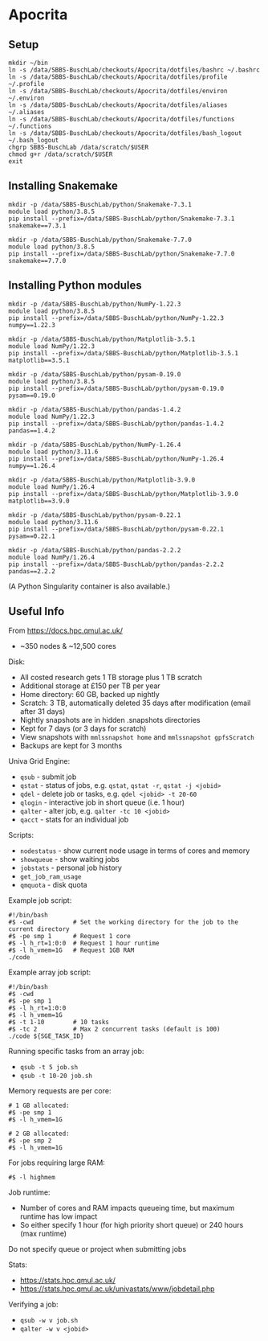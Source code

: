 # Apocrita

## Setup

```
mkdir ~/bin
ln -s /data/SBBS-BuschLab/checkouts/Apocrita/dotfiles/bashrc ~/.bashrc
ln -s /data/SBBS-BuschLab/checkouts/Apocrita/dotfiles/profile ~/.profile
ln -s /data/SBBS-BuschLab/checkouts/Apocrita/dotfiles/environ ~/.environ
ln -s /data/SBBS-BuschLab/checkouts/Apocrita/dotfiles/aliases ~/.aliases
ln -s /data/SBBS-BuschLab/checkouts/Apocrita/dotfiles/functions ~/.functions
ln -s /data/SBBS-BuschLab/checkouts/Apocrita/dotfiles/bash_logout ~/.bash_logout
chgrp SBBS-BuschLab /data/scratch/$USER
chmod g+r /data/scratch/$USER
exit
```

## Installing Snakemake

```
mkdir -p /data/SBBS-BuschLab/python/Snakemake-7.3.1
module load python/3.8.5
pip install --prefix=/data/SBBS-BuschLab/python/Snakemake-7.3.1 snakemake==7.3.1
```

```
mkdir -p /data/SBBS-BuschLab/python/Snakemake-7.7.0
module load python/3.8.5
pip install --prefix=/data/SBBS-BuschLab/python/Snakemake-7.7.0 snakemake==7.7.0
```

## Installing Python modules

```
mkdir -p /data/SBBS-BuschLab/python/NumPy-1.22.3
module load python/3.8.5
pip install --prefix=/data/SBBS-BuschLab/python/NumPy-1.22.3 numpy==1.22.3

mkdir -p /data/SBBS-BuschLab/python/Matplotlib-3.5.1
module load NumPy/1.22.3
pip install --prefix=/data/SBBS-BuschLab/python/Matplotlib-3.5.1 matplotlib==3.5.1

mkdir -p /data/SBBS-BuschLab/python/pysam-0.19.0
module load python/3.8.5
pip install --prefix=/data/SBBS-BuschLab/python/pysam-0.19.0 pysam==0.19.0

mkdir -p /data/SBBS-BuschLab/python/pandas-1.4.2
module load NumPy/1.22.3
pip install --prefix=/data/SBBS-BuschLab/python/pandas-1.4.2 pandas==1.4.2
```

```
mkdir -p /data/SBBS-BuschLab/python/NumPy-1.26.4
module load python/3.11.6
pip install --prefix=/data/SBBS-BuschLab/python/NumPy-1.26.4 numpy==1.26.4

mkdir -p /data/SBBS-BuschLab/python/Matplotlib-3.9.0
module load NumPy/1.26.4
pip install --prefix=/data/SBBS-BuschLab/python/Matplotlib-3.9.0 matplotlib==3.9.0

mkdir -p /data/SBBS-BuschLab/python/pysam-0.22.1
module load python/3.11.6
pip install --prefix=/data/SBBS-BuschLab/python/pysam-0.22.1 pysam==0.22.1

mkdir -p /data/SBBS-BuschLab/python/pandas-2.2.2
module load NumPy/1.26.4
pip install --prefix=/data/SBBS-BuschLab/python/pandas-2.2.2 pandas==2.2.2
```

(A Python Singularity container is also available.)

## Useful Info

From https://docs.hpc.qmul.ac.uk/

- ~350 nodes & ~12,500 cores

Disk:
- All costed research gets 1 TB storage plus 1 TB scratch
- Additional storage at £150 per TB per year
- Home directory: 60 GB, backed up nightly
- Scratch: 3 TB, automatically deleted 35 days after modification (email after 31 days)
- Nightly snapshots are in hidden .snapshots directories
- Kept for 7 days (or 3 days for scratch)
- View snapshots with `mmlssnapshot home` and `mmlssnapshot gpfsScratch`
- Backups are kept for 3 months

Univa Grid Engine:
- `qsub` - submit job
- `qstat` - status of jobs, e.g. `qstat`, `qstat -r`, `qstat -j <jobid>`
- `qdel` - delete job or tasks, e.g. `qdel <jobid> -t 20-60`
- `qlogin` - interactive job in short queue (i.e. 1 hour)
- `qalter` - alter job, e.g. `qalter -tc 10 <jobid>`
- `qacct` - stats for an individual job

Scripts:
- `nodestatus` - show current node usage in terms of cores and memory
- `showqueue` - show waiting jobs
- `jobstats` - personal job history
- `get_job_ram_usage`
- `qmquota` - disk quota

Example job script:
```
#!/bin/bash
#$ -cwd           # Set the working directory for the job to the current directory
#$ -pe smp 1      # Request 1 core
#$ -l h_rt=1:0:0  # Request 1 hour runtime
#$ -l h_vmem=1G   # Request 1GB RAM
./code
```

Example array job script:
```
#!/bin/bash
#$ -cwd
#$ -pe smp 1
#$ -l h_rt=1:0:0
#$ -l h_vmem=1G
#$ -t 1-10        # 10 tasks
#$ -tc 2          # Max 2 concurrent tasks (default is 100)
./code ${SGE_TASK_ID}
```

Running specific tasks from an array job:
- `qsub -t 5 job.sh`
- `qsub -t 10-20 job.sh`

Memory requests are per core:
```
# 1 GB allocated:
#$ -pe smp 1
#$ -l h_vmem=1G
```
```
# 2 GB allocated:
#$ -pe smp 2
#$ -l h_vmem=1G
```

For jobs requiring large RAM:
```
#$ -l highmem
```

Job runtime:
- Number of cores and RAM impacts queueing time, but maximum runtime has low impact
- So either specify 1 hour (for high priority short queue) or 240 hours (max runtime)

Do not specify queue or project when submitting jobs

Stats:
- https://stats.hpc.qmul.ac.uk/
- https://stats.hpc.qmul.ac.uk/univastats/www/jobdetail.php

Verifying a job:
- `qsub -w v job.sh`
- `qalter -w v <jobid>`
